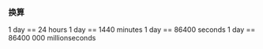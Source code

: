 ### 换算
1 day == 24 hours
1 day == 1440 minutes
1 day == 86400 seconds
1 day == 86400 000 millionseconds

### 